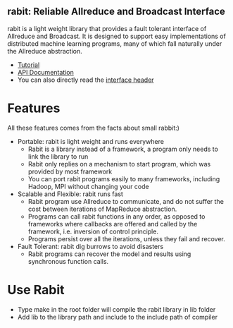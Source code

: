 ## rabit: Reliable Allreduce and Broadcast Interface

rabit is a light weight library that provides a fault tolerant interface of Allreduce and Broadcast. It is designed to support easy implementations of distributed machine learning programs, many of which fall naturally under the Allreduce abstraction.

* [Tutorial](guide)
* [API Documentation](http://homes.cs.washington.edu/~tqchen/rabit/doc)
* You can also directly read the [interface header](include/rabit.h)

Features
====
All these features comes from the facts about small rabbit:)
* Portable: rabit is light weight and runs everywhere
  - Rabit is a library instead of a framework, a program only needs to link the library to run
  - Rabit only replies on a mechanism to start program, which was provided by most framework
  - You can port rabit programs easily to many frameworks, including Hadoop, MPI without changing your code
* Scalable and Flexible: rabit runs fast
  * Rabit program use Allreduce to communicate, and do not suffer the cost between iterations of MapReduce abstraction.
  - Programs can call rabit functions in any order, as opposed to frameworks where callbacks are offered and called by the framework, i.e. inversion of control principle.
  - Programs persist over all the iterations, unless they fail and recover.
* Fault Tolerant: rabit dig burrows to avoid disasters
  - Rabit programs can recover the model and results using synchronous function calls.

Use Rabit
====
* Type make in the root folder will compile the rabit library in lib folder
* Add lib to the library path and include to the include path of compiler
